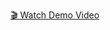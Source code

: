 [🎬 Watch Demo Video](https://drive.google.com/file/d/1EzjZvA8j9e7bDcv5dcJ65KCUlz9zWg8U/view?usp=drive_link)
